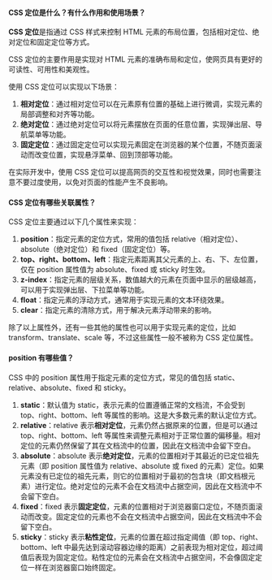 <!--
 * @Author: Shu Binqi
 * @Date: 2023-03-15 13:50:37
 * @LastEditors: Shu Binqi
 * @LastEditTime: 2023-03-20 19:39:18
 * @Description: CSS 定位 position
 * @Version: 1.0.0
 * @FilePath: \interviewQuestions\前端基础\CSS\CSS-定位-position.md
-->

#### CSS 定位是什么？有什么作用和使用场景？

**CSS 定位**是指通过 CSS 样式来控制 HTML 元素的布局位置，包括相对定位、绝对定位和固定定位等方式。

CSS 定位的主要作用是实现对 HTML 元素的准确布局和定位，使网页具有更好的可读性、可用性和美观性。

使用 CSS 定位可以实现以下场景：

1. **相对定位**：通过相对定位可以在元素原有位置的基础上进行微调，实现元素的局部调整和对齐等功能。
1. **绝对定位**：通过绝对定位可以将元素摆放在页面的任意位置，实现弹出层、导航菜单等功能。
1. **固定定位**：通过固定定位可以实现元素固定在浏览器的某个位置，不随页面滚动而改变位置，实现悬浮菜单、回到顶部等功能。

在实际开发中，使用 CSS 定位可以提高网页的交互性和视觉效果，同时也需要注意不要过度使用，以免对页面的性能产生不良影响。

#### CSS 定位有哪些关联属性？

CSS 定位主要通过以下几个属性来实现：

1. **position**：指定元素的定位方式，常用的值包括 relative（相对定位）、absolute（绝对定位）和 fixed（固定定位）等。
1. **top、right、bottom、left**：指定元素距离其父元素的上、右、下、左位置，仅在 position 属性值为 absolute、fixed 或 sticky 时生效。
1. **z-index**：指定元素的层级关系，数值越大的元素在页面中显示的层级越高，可以用于实现弹出层、下拉菜单等功能。
1. **float**：指定元素的浮动方式，通常用于实现元素的文本环绕效果。
1. **clear**：指定元素的清除方式，用于解决元素浮动带来的影响。

除了以上属性外，还有一些其他的属性也可以用于实现元素的定位，比如 transform、translate、scale 等，不过这些属性一般不被称为 CSS 定位属性。

#### position 有哪些值？

CSS 中的 position 属性用于指定元素的定位方式，常见的值包括 static、relative、absolute、fixed 和 sticky。

1. **static**：默认值为 static，表示元素的位置遵循正常的文档流，不会受到 top、right、bottom、left 等属性的影响。这是大多数元素的默认定位方式。
1. **relative**：relative 表示**相对定位**，元素仍然占据原来的位置，但是可以通过 top、right、bottom、left 等属性来调整元素相对于正常位置的偏移量。相对定位的元素仍然保留了其在文档流中的位置，因此在文档流中会留下空白。
1. **absolute**：absolute 表示**绝对定位**，元素的位置相对于其最近的已定位祖先元素（即 position 属性值为 relative、absolute 或 fixed 的元素）定位。如果元素没有已定位的祖先元素，则它的位置相对于最初的包含块（即文档根元素）进行定位。绝对定位的元素不会在文档流中占据空间，因此在文档流中不会留下空白。
1. **fixed**：fixed 表示**固定定位**，元素的位置相对于浏览器窗口定位，不随页面滚动而改变。固定定位的元素也不会在文档流中占据空间，因此在文档流中不会留下空白。
1. **sticky**：sticky 表示**粘性定位**，元素的位置在超过指定阈值（即 top、right、bottom、left 中最先达到滚动容器边缘的距离）之前表现为相对定位，超过阈值后表现为固定定位。粘性定位的元素会在文档流中占据空间，不会像固定定位一样在浏览器窗口始终固定。
